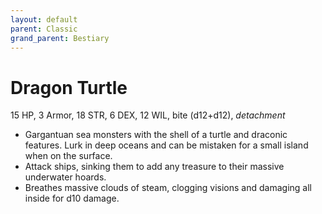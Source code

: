 ```yaml
---
layout: default
parent: Classic
grand_parent: Bestiary
---
```


# Dragon Turtle

15 HP, 3 Armor, 18 STR, 6 DEX, 12 WIL, bite (d12+d12), _detachment_

- Gargantuan sea monsters with the shell of a turtle and draconic features. Lurk in deep oceans and can be mistaken for a small island when on the surface.
- Attack ships, sinking them to add any treasure to their massive underwater hoards.
- Breathes massive clouds of steam, clogging visions and damaging all inside for d10 damage.
